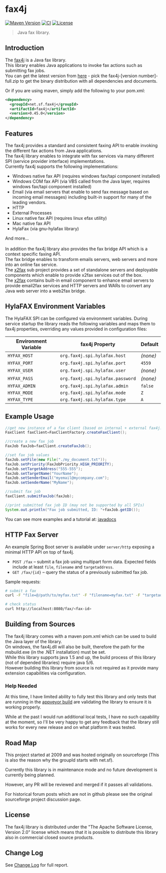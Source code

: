 # fax4j

[![Maven Version](https://img.shields.io/maven-central/v/net.sf.fax4j/fax4j.svg)](http://search.maven.org/#search%7Cga%7C1%7Cg%3A%22net.sf.fax4j%22)
[![CI](https://github.com/sagiegurari/fax4j/workflows/CI/badge.svg?branch=master)](https://github.com/sagiegurari/fax4j/actions)
[![License](https://img.shields.io/github/license/sagiegurari/fax4j.svg?style=flat)](https://github.com/sagiegurari/fax4j/blob/master/LICENSE.txt)

> Java fax library.

## Introduction

The [fax4j](http://sagiegurari.github.io/fax4j/) is a Java fax library.
<br>
This library enables Java applications to invoke fax actions such as submitting fax jobs.
<br>
You can get the latest version from <a href="https://github.com/sagiegurari/fax4j/releases/latest">here</a> - pick the fax4j-[version number]-full.zip to get the binary distribution with all dependencies and documents.

Or if you are using maven, simply add the following to your pom.xml:

```xml
<dependency>
  <groupId>net.sf.fax4j</groupId>
  <artifactId>fax4j</artifactId>
  <version>0.45.0</version>
</dependency>
```

## Features

The fax4j provides a standard and consistent faxing API to enable invoking the different fax actions from Java applications.<br>
The fax4j library enables to integrate with fax services via many different SPI (service provider interface) implementations.<br>
Currently fax4j supports the following implementations:

* Windows native fax API (requires windows fax/tapi component installed)
* Windows COM fax API (via VBS called from the Java layer, requires windows fax/tapi component installed)
* Email (via email servers that enable to send fax message based on incoming email messages) including built-in support for many of the leading vendors.
* HTTP
* External Processes
* Linux native fax API (requires linux efax utility)
* Mac native fax API
* HylaFax (via gnu-hylafax library)

And more...
<br>
<br>
In addition the fax4j library also provides the fax bridge API which is a context specific faxing API.<br>
The fax bridge enables to transform emails servers, web servers and more into an online fax service.<br>
The [x2fax](https://github.com/sagiegurari/x2fax) sub project provides a set of standalone servers and deployable components which enable to provide x2fax services out of the box.<br>
The [x2fax](https://github.com/sagiegurari/x2fax) contains built-in email component to enhance email servers to provide email2fax services and HTTP servers and WARs to convert any Java web server into a web2fax bridge.

## HylaFAX Environment Variables

The HylaFAX SPI can be configured via environment variables. During service
startup the library reads the following variables and maps them to fax4j
properties, overriding any values provided in configuration files:

| Environment Variable | fax4j Property | Default |
| -------------------- | -------------- | ------- |
| `HYFAX_HOST` | `org.fax4j.spi.hylafax.host` | *(none)* |
| `HYFAX_PORT` | `org.fax4j.spi.hylafax.port` | `4559` |
| `HYFAX_USER` | `org.fax4j.spi.hylafax.user` | *(none)* |
| `HYFAX_PASS` | `org.fax4j.spi.hylafax.password` | *(none)* |
| `HYFAX_ADMIN` | `org.fax4j.spi.hylafax.admin` | `false` |
| `HYFAX_MODE` | `org.fax4j.spi.hylafax.mode` | `Z` |
| `HYFAX_TYPE` | `org.fax4j.spi.hylafax.type` | `A` |

## Example Usage

```java
//get new instance of a fax client (based on internal + external fax4j.properties file data)
FaxClient faxClient=FaxClientFactory.createFaxClient();

//create a new fax job
FaxJob faxJob=faxClient.createFaxJob();

//set fax job values
faxJob.setFile(new File("./my_document.txt"));
faxJob.setPriority(FaxJobPriority.HIGH_PRIORITY);
faxJob.setTargetAddress("555-555");
faxJob.setTargetName("YourName");
faxJob.setSenderEmail("myemail@mycompany.com");
faxJob.setSenderName("MyName");

//submit fax job
faxClient.submitFaxJob(faxJob);

//print submitted fax job ID (may not be supported by all SPIs)
System.out.println("Fax job submitted, ID: "+faxJob.getID());
```

You can see more examples and a tutorial at: [javadocs](https://sagiegurari.github.io/fax4j/apidocs/overview-summary.html#overview_description)

## HTTP Fax Server

An example Spring Boot server is available under `server/http` exposing a minimal HTTP API on top of fax4j.

* `POST /fax` – submit a fax job using multipart form data. Expected fields include at least `file`, `filename` and `targetaddress`.
* `GET /fax/{id}` – query the status of a previously submitted fax job.

Sample requests:

```bash
# submit a fax
curl -F "file=@/path/to/myfax.txt" -F "filename=myfax.txt" -F "targetaddress=555-555" http://localhost:8080/fax

# check status
curl http://localhost:8080/fax/<fax-id>
```

## Building from Sources

The fax4j library comes with a maven pom.xml which can be used to build the Java layer of the library.
<br>
On windows, the fax4j.dll will also be built, therefore the path for the msbuild.exe (in the .NET installation) must be set.
<br>
While this library supports java 1.5 and up, the build process of this library (not of depended libraries) require java 5/6.
<br>
However building this library from source is not required as it provide many extension capabilities via configuration.

### Help Needed

At this time, I have limited ability to fully test this library and only tests that are running in the [appveyor build](https://ci.appveyor.com/project/sagiegurari/fax4j) are validating the library to ensure it is working properly.

While at the past I would run additional local tests, I have no such capability at the moment, so I'll be very happy to get any feedback that the library still works for every new release and on what platform it was tested.

## Road Map

This project started at 2009 and was hosted originally on sourceforge (This is also the reason why the groupId starts with net.sf).

Currently this library is in maintenance mode and no future development is currently being planned.

However, any PR will be reviewed and merged if it passes all validations.

For historical forum posts which are not in github please see the original sourceforge project discussion page.

## License

The fax4j library is distributed under the "The Apache Software License, Version 2.0" license which means that it is possible to distribute this library also in commercial closed source products.

## Change Log

See [Change Log](https://sagiegurari.github.io/fax4j/changes-report.html) for full report.
